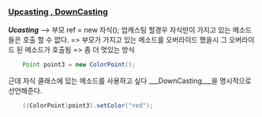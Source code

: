 ### [Upcasting , DownCasting](https://github.com/OJUDAM/java-study-maven/tree/master/chapter03/src/main/java/com/bit2020/paint)
</hr>

___Ucasting___ --> 부모 ref = new 자식();
업캐스팅 할경우 자식만이 가지고 있는 메소드들은 호출 할 수 없다.
=> 부모가 가지고 있는 메소드를 오버라이드 했을시 그 오버라이드 된 메소드가 호출됨
=> 좀 더 멋있는 방식

```java	 
	Point point3 = new ColorPoint();
```

근데 자식 클래스에 있는 메소드를 사용하고 싶다
___DownCasting___을 명시적으로 선언해준다.

```java
	((ColorPoint)point3).setColor("red");
```

